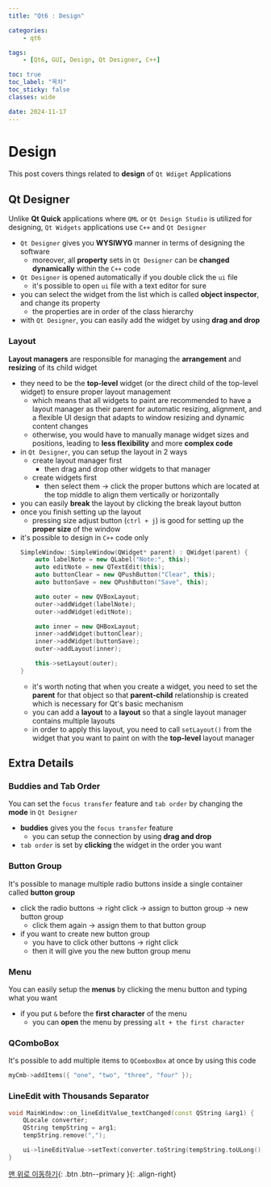 ```yaml
---
title: "Qt6 : Design"

categories:
    - qt6

tags:
    - [Qt6, GUI, Design, Qt Designer, C++]

toc: true
toc_label: "목차"
toc_sticky: false
classes: wide

date: 2024-11-17
---
```


# Design
This post covers things related to **design** of `Qt Wdiget` Applications

## Qt Designer
Unlike **Qt Quick** applications where `QML` or `Qt Design Studio` is utilized for designing, `Qt Widgets` applications use `C++` and `Qt Designer`
- `Qt Designer` gives you **WYSIWYG** manner in terms of designing the software
    * moreover, all **property** sets in `Qt Designer` can be **changed dynamically** within the `C++` code
- `Qt Designer` is opened automatically if you double click the `ui` file
    * it's possible to open `ui` file with a text editor for sure
- you can select the widget from the list which is called **object inspector**, and change its property
    * the properties are in order of the class hierarchy
- with `Qt Designer`, you can easily add the widget by using **drag and drop**

### Layout
**Layout managers** are responsible for managing the **arrangement** and **resizing** of its child widget
- they need to be the **top-level** widget (or the direct child of the top-level widget) to ensure proper layout management
    * which means that all widgets to paint are recommended to have a layout manager as their parent for automatic resizing, alignment, and a flexible UI design that adapts to window resizing and dynamic content changes
    * otherwise, you would have to manually manage widget sizes and positions, leading to **less flexibility** and more **complex code**
- in `Qt Designer`, you can setup the layout in 2 ways
    * create layout manager first
        + then drag and drop other widgets to that manager
    * create widgets first
        + then select them -> click the proper buttons which are located at the top middle to align them vertically or horizontally
- you can easily **break** the layout by clicking the break layout button
- once you finish setting up the layout
    * pressing size adjust button (`ctrl + j`) is good for setting up the **proper size** of the window
- it's possible to design in `C++` code only
    ```c++
    SimpleWindow::SimpleWindow(QWidget* parent) : QWidget(parent) {
        auto labelNote = new QLabel("Note:", this);
        auto editNote = new QTextEdit(this);
        auto buttonClear = new QPushButton("Clear", this);
        auto buttonSave = new QPushButton("Save", this);

        auto outer = new QVBoxLayout;
        outer->addWidget(labelNote);
        outer->addWidget(editNote);

        auto inner = new QHBoxLayout;
        inner->addWidget(buttonClear);
        inner->addWidget(buttonSave);
        outer->addLayout(inner);

        this->setLayout(outer);
    }
    ```
    * it's worth noting that when you create a widget, you need to set the **parent** for that object so that **parent-child** relationship is created which is necessary for Qt's basic mechanism
    * you can add a **layout** to a **layout** so that a single layout manager contains multiple layouts
    * in order to apply this layout, you need to call `setLayout()` from the widget that you want to paint on with the **top-level** layout manager


## Extra Details

### Buddies and Tab Order
You can set the `focus transfer` feature and `tab order` by changing the **mode** in `Qt Designer`
- **buddies** gives you the `focus transfer` feature
    * you can setup the connection by using **drag and drop**
- `tab order` is set by **clicking** the widget in the order you want

### Button Group
It's possible to manage multiple radio buttons inside a single container called **button group**
- click the radio buttons -> right click -> assign to button group -> new button group
    * click them again -> assign them to that button group
- if you want to create new button group
    * you have to click other buttons -> right click
    * then it will give you the new button group menu

### Menu
You can easily setup the **menus** by clicking the menu button and typing what you want
- if you put `&` before the **first character** of the menu
    * you can **open** the menu by pressing `alt + the first character`

### QComboBox
It's possible to add multiple items to `QComboxBox` at once by using this code
```c++
myCmb->addItems({ "one", "two", "three", "four" });
```

### LineEdit with Thousands Separator
```c++
void MainWindow::on_lineEditValue_textChanged(const QString &arg1) {
    QLocale converter;
    QString tempString = arg1;
    tempString.remove(",");

    ui->lineEditValue->setText(converter.toString(tempString.toULong()));
}
```


[맨 위로 이동하기](#){: .btn .btn--primary }{: .align-right}